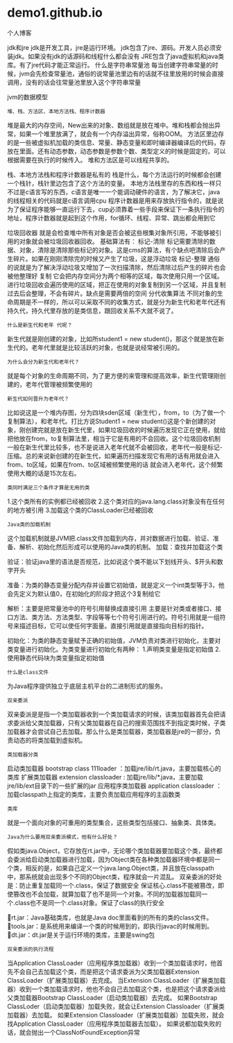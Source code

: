 # demo1.github.io
个人博客


jdk和jre
	jdk是开发工具，jre是运行环境。
	jdk包含了jre、源码。开发人员必须安装jdk。如果没有jdk的话源码和线程什么都会没有
JRE包含了java虚拟机和java类库。有了jre代码才能正常运行。
什么是字符串常量池
每当创建字符串常量的时候，jvm会先检查常量池，通俗的说常量池里边有的话就不往里放用的时候会直接调用，没有的话会往常量池里放入这个字符串常量


jvm的数据模型

	堆、栈、方法区、本地方法栈、程序计数器
堆是最大的内存空间，New出来的对象、数组就是放在堆中。堆和栈都会抛出异常，如果一个堆里放满了，就会有一个内存溢出异常，俗称OOM。
方法区里边存的是一些被虚拟机加载的类信息、常量、静态变量和即时编译器编译后的代码，存放在里面。还有动态参数，动态参数是参数个数、类型定义的时候是固定的，可以根据需要在执行的时候传入。
堆和方法区是可以线程共享的。

栈、本地方法栈和程序计数器是私有的
栈是什么，每个方法运行的时候都会创建一个栈针，栈针里边包含了这个方法的变量。
本地方法栈里存的东西和栈一样只不过是c语言写的东西，c语言是唯一一个能调动硬件的语言，为了解决它，java的线程相关的代码就是c语言调用cpu
程序计数器是用来存放执行指令的，就是说为了保证程序能够一直运行下去，cup必须靠着一些手段来保证下一条执行指令的地址，程序计数器就是起到这个作用，for循环、线程、异常、跳出都会用到它

垃圾回收器
	就是会检查堆中所有对象是否会被这些根集对象所引用，不能够被引用的对象就会被垃圾回收器回收。
基础算法有：
	标记-清除
标记需要清除的数据、对象，清除是清除那些标记的对象。这是cms的算法，有个缺点吧清除后会产生碎片。如果在刚刚清除完的时候又产生了垃圾，这是浮动垃圾
	标记-整理
通俗的说就是为了解决浮动垃圾又增加了一次扫描清除，然后清除过后产生的碎片也会被他整理好
	复制
它会把内存空间分为两个相等的区域，每次使用只用一个区域。进行垃圾回收会遍历使用的区域，把正在使用的对象复制到另一个区域，并且复制过去后会整理，不会有碎片。缺点是需要两倍的空间
	分代收集算法
不同对象的生命周期是不一样的，所以可以采取不同的收集方式，就是分为新生代和老年代还有持久代，持久代里存放的是类信息，跟回收关系不大就不说了。

	什么是新生代和老年 代呢？
新生代就是刚创建的对象，比如所student1 = new student()，那这个就是放在新生代的。老年代里就是比较活跃的对象，也就是说经常被引用的。

	为什么会分为新生代和老年代？
就是每个对象的生命周期不同，为了更方便的来管理和提高效率，新生代管理刚创建的，老年代管理被频繁使用的

	新生代如何晋升为老年代？
比如说这是一个堆内存图，分为四块sden区域（新生代），from，to（为了做一个复制算法），和老年代。打比方说Student1 = new student()这是个新创建的对象，刚创建完就是放在新生代里，如果垃圾回收的时候遍历发现它正在使用，就给把他放在from，to复制算法里，相当于它是有用的不会回收。这个垃圾回收机制一般在新生代里比较多，也不是说进入老年代就不会被回收，老年代一般是标记-压缩。总的来说新创建的在新生代，如果遍历扫描发现它有用的话有用就会进入from、to区域，如果在from、to区域被频繁使用的话 就会进入老年代，这个频繁使用大概的话是15次左右。

	类同时满足三个条件才算是无用的类
1.这个类所有的实例都已经被回收
2.这个类对应的java.lang.class对象没有在任何的地方被引用
3.加载这个类的ClassLoader已经被回收

	Java类的加载机制
这个加载机制就是JVM把.class文件加载到内存，并对数据进行加载、验证、准备、解析、初始化然后形成可以使用的Java类的机制。
加载：查找并加载这个类

验证：验证java里的语法是否规范，比如说这个类不能以下划线开头、$开头和数字开头

准备：为类的静态变量分配内存并设置它初始值，就是定义一个int类型等于3，他会先定义为默认值0，在初始化的阶段才把这个3复制给它

解析：主要是把常量池中的符号引用替换成直接引用
主要是针对类或者接口、接口方法、类方法、方法类型、字段等等七个符号引用进行的。符号引用就是一组符号来描述目标，它可以使任何字面量。直接引用就是直接指向目标的指针。

初始化：为类的静态变量赋予正确的初始值，JVM负责对类进行初始化，主要对类变量进行初始化。为类变量进行初始化有两种：
1.声明类变量是指定初始值
2.使用静态代码块为类变量指定初始值

	什么是class文件
为Java程序提供独立于底层主机平台的二进制形式的服务。

	双亲委派
双亲委派是是指一个类加载器收到一个类加载请求的时候，该类加载器首先会把请求委派给父类加载器，只有父类加载器在自己的搜索范围找不到指定类时候，子类加载器才会尝试自己去加载。那么什么是类加载器，类加载器是jre的一部分，负责动态的将类加载到虚拟机。

	类加载器分类
启动类加载器 bootstrap class 111loader ：加载jre/lib/rt.java，主要加载核心的类库
扩展类加载器 extension classloader  : 加载jre/lib/*.java，主要加载jre/lib/ext目录下的一些扩展的jar
应用程序类加载器 application classloader ：加载classpath上指定的类库，主要负责加载应用程序的主函数类


	类库
就是一个面向对象的可重用的类型集合，这些类型包括接口、抽象类、具体类。


	Java为什么要用双亲委派模式，他有什么好处？
假如类java.Object，它存放在rt.jar中，无论哪个类加载器要加载这个类，最终都会委派给启动类加载器进行加载，因为Object类在各种类加载器环境中都是同一个类，相反的是，如果自己定义一个java.lang.Object类，并且放在classpath中，那系统就会出现多个不同的Object类，程序就会一片混乱。
双亲委派的好处是：防止重复加载同一个.class，保证了数据安全
保证核心.class不能被篡改，即使篡改也不会加载，就算加载了也不是同一个对象。不同的加载器加载同一个.class也不是同一个.class对象。保证了class的执行安全


rt.jar：Java基础类库，也就是Java doc里面看到的所有的类的class文件。
tools.jar：是系统用来编译一个类的时候用到的，即执行javac的时候用到。
dt.jar：dt.jar是关于运行环境的类库，主要是swing包

	双亲委派的执行流程
当Application ClassLoader（应用程序类加载器）收到一个类加载请求时，他首先不会自己去加载这个类，而是把这个请求委派为父类加载器Extension ClassLoader（扩展类加载器）去完成。
当Extension ClassLoader（扩展类加载器）收到一个类加载请求时，他也不会自己去加载这个类，也是把这个请求委派给父类加载器Bootstrap ClassLoader（启动类加载器）去完成。
如果Bootstrap ClassLoder（启动类加载器）加载失败，就会让Extension Classloader（扩展类加载器）去加载。
如果Extension Classloader（扩展类加载器）加载失败，就会找Application ClassLoader（应用程序类加载器去加载）。
如果说都加载失败的话，就会抛出一个ClassNotFoundException异常
